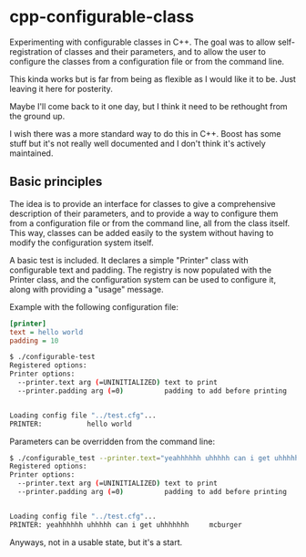 # cpp-configurable-class

Experimenting with configurable classes in C++. The goal was to allow self-registration of classes and their parameters, and to allow the user to configure the classes from a configuration file or from the command line.

This kinda works but is far from being as flexible as I would like it to be. Just leaving it here for posterity.

Maybe I'll come back to it one day, but I think it need to be rethought from the ground up.

I wish there was a more standard way to do this in C++. Boost has some stuff but it's not really well documented and I don't think it's actively maintained.

## Basic principles

The idea is to provide an interface for classes to give a comprehensive description of their parameters, and to provide a way to configure them from a configuration file or from the command line, all from the class itself. This way, classes can be added easily to the system without having to modify the configuration system itself.

A basic test is included. It declares a simple "Printer" class with configurable text and padding. The registry is now populated with the Printer class, and the configuration system can be used to configure it, along with providing a "usage" message.

Example with the following configuration file:

```ini
[printer]
text = hello world
padding = 10
```

```sh
$ ./configurable-test
Registered options:
Printer options:
  --printer.text arg (=UNINITIALIZED) text to print
  --printer.padding arg (=0)          padding to add before printing


Loading config file "../test.cfg"...
PRINTER:           hello world
```

Parameters can be overridden from the command line:

```sh
$ ./configurable_test --printer.text="yeahhhhhh uhhhhh can i get uhhhhhhh     mcburger" --printer.padding=0
Registered options:
Printer options:
  --printer.text arg (=UNINITIALIZED) text to print
  --printer.padding arg (=0)          padding to add before printing


Loading config file "../test.cfg"...
PRINTER: yeahhhhhh uhhhhh can i get uhhhhhhh     mcburger
```

Anyways, not in a usable state, but it's a start.